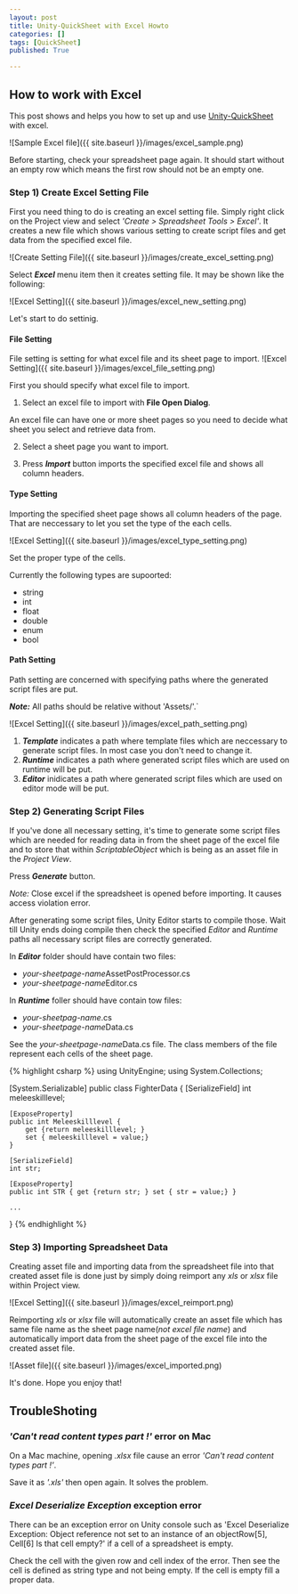 ```yaml
---
layout: post
title: Unity-QuickSheet with Excel Howto
categories: []
tags: [QuickSheet]
published: True

---
```


## How to work with Excel

This post shows and helps you how to set up and use [Unity-QuickSheet](https://github.com/kimsama/Unity-QuickSheet) with excel. 

![Sample Excel file]({{ site.baseurl }}/images/excel_sample.png)

Before starting, check your spreadsheet page again. It should start without an empty row which means the first row should not be an empty one.


### Step 1) Create Excel Setting File

First you need thing to do is creating an excel setting file. Simply right click on the Project view and select *'Create > Spreadsheet Tools > Excel'*. It creates a new file which shows various setting to create script files and get data from the specified excel file.

![Create Setting File]({{ site.baseurl }}/images/create_excel_setting.png)

Select ***Excel*** menu item then it creates setting file. It may be shown like the following:

![Excel Setting]({{ site.baseurl }}/images/excel_new_setting.png)

Let's start to do settinig.

#### File Setting

File setting is setting for what excel file and its sheet page to import.
![Excel Setting]({{ site.baseurl }}/images/excel_file_setting.png)

First you should specify what excel file to import.

1. Select an excel file to import with **File Open Dialog**.

An excel file can have one or more sheet pages so you need to decide what sheet you select and retrieve data from. 

2. Select a sheet page you want to import.

3. Press ***Import*** button imports the specified excel file and shows all column headers.

#### Type Setting

Importing the specified sheet page shows all column headers of the page. That are neccessary to let you set the type of the each cells.

![Excel Setting]({{ site.baseurl }}/images/excel_type_setting.png)

Set the proper type of the cells.

Currently the following types are supoorted:

- string
- int
- float
- double
- enum
- bool


#### Path Setting

Path setting are concerned with specifying paths where the generated script files are put.

***Note:*** All paths should be relative without 'Assets/'.`

![Excel Setting]({{ site.baseurl }}/images/excel_path_setting.png)

1. ***Template*** indicates a path where template files which are neccessary to generate script files.  In most case you don't need to change it.
2. ***Runtime*** indicates a path where generated script files which are used on runtime will be put.
3. ***Editor*** inidicates a path where generated script files which are used on editor mode will be put.

### Step 2) Generating Script Files

If you've done all necessary setting, it's time to generate some script files which are needed for reading data in from the sheet page of the excel file and to store that within *ScriptableObject* which is being as an asset file in the *Project View*.

Press ***Generate*** button.

*Note:* Close excel if the spreadsheet is opened before importing. It causes access violation error.

After generating some script files, Unity Editor starts to compile those. Wait till Unity ends doing compile then check the specified *Editor* and *Runtime* paths all necessary script files are correctly generated. 

In ***Editor*** folder should have contain two files:

* *your-sheetpage-name*AssetPostProcessor.cs
* *your-sheetpage-name*Editor.cs

In ***Runtime*** foller should have contain tow files:
    
* *your-sheetpag-name*.cs
* *your-sheetpage-name*Data.cs

See the *your-sheetpage-name*Data.cs file. The class members of the file represent each cells of the sheet page.

{% highlight csharp %}
using UnityEngine;
using System.Collections;

[System.Serializable]
public class FighterData
{
    [SerializeField]
    int meleeskilllevel;
    
    [ExposeProperty]
    public int Meleeskilllevel { 
        get {return meleeskilllevel; } 
        set { meleeskilllevel = value;} 
    }
    
    [SerializeField]
    int str;
    
    [ExposeProperty]
    public int STR { get {return str; } set { str = value;} }

    ...
}
{% endhighlight %}



### Step 3) Importing Spreadsheet Data

Creating asset file and importing data from the spreadsheet file into that created asset file is done just by simply doing reimport any *xls* or *xlsx* file within Project view.

![Excel Setting]({{ site.baseurl }}/images/excel_reimport.png)

Reimporting *xls* or *xlsx* file will automatically create an asset file which has same file name as the sheet page name(*not excel file name*) and automatically import data from the sheet page of the excel file into the created asset file. 

![Asset file]({{ site.baseurl }}/images/excel_imported.png)

It's done. Hope you enjoy that!


## TroubleShoting

### *'Can't read content types part !'* error on Mac

On a Mac machine, opening *.xlsx* file cause an error *'Can't read content types part !'*. 

Save it as *'.xls'* then open again. It solves the problem.

### *Excel Deserialize Exception* exception error

There can be an exception error on Unity console such as 'Excel Deserialize Exception: Object reference not set to an instance of an objectRow[5], Cell[6] Is that cell empty?' if a cell of a spreadsheet is empty.

Check the cell with the given row and cell index of the error. Then see the cell is defined as string type and not being empty. If the cell is empty fill a proper data.
